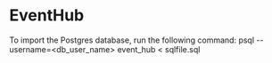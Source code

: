 # EventHub


To import the Postgres database, run the following command:
psql --username=<db_user_name> event_hub < sqlfile.sql
